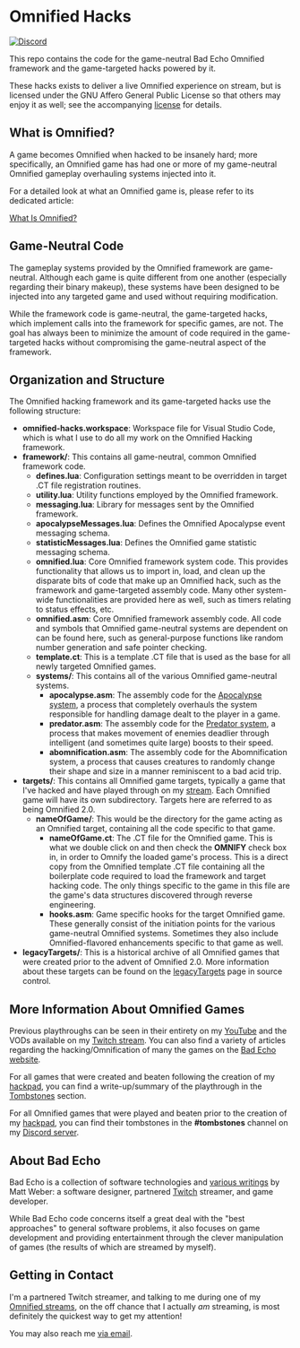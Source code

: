 # Omnified Hacks
[![Discord](https://img.shields.io/discord/348353194801364992?style=flat-square&label=Discord&logo=discord&logoColor=white&color=7289DA)](https://discord.gg/omni) 

This repo contains the code for the game-neutral Bad Echo Omnified framework and the game-targeted hacks powered by it.

These hacks exists to deliver a live Omnified experience on stream, but is licensed under the GNU Affero General Public License so that others may enjoy it as well; see the accompanying [license](https://github.com/BadEcho/omnified-hacks/blob/master/LICENSE.md) for details.

## What is Omnified?

A game becomes Omnified when hacked to be insanely hard; more specifically, an Omnified game has had one or more of my game-neutral Omnified gameplay overhauling systems injected into it.

For a detailed look at what an Omnified game is, please refer to its dedicated article:

[What Is Omnified?](https://badecho.com/index.php/what-is-omnified/)

## Game-Neutral Code

The gameplay systems provided by the Omnified framework are game-neutral. Although each game is quite different from one another (especially regarding their binary makeup), these systems have been designed to be injected into any targeted game and used without requiring modification.

While the framework code is game-neutral, the game-targeted hacks, which implement calls into the framework for specific games, are not. The goal has always been to minimize the amount of code required in the game-targeted hacks without compromising the game-neutral aspect of the framework.

## Organization and Structure

The Omnified hacking framework and its game-targeted hacks use the following structure:

* **omnified-hacks.workspace**: Workspace file for Visual Studio Code, which is what I use to do all my work on the Omnified Hacking framework.
* **framework/**: This contains all game-neutral, common Omnified framework code.
  * **defines.lua**: Configuration settings meant to be overridden in target .CT file registration routines.
  * **utility.lua**: Utility functions employed by the Omnified framework.
  * **messaging.lua**: Library for messages sent by the Omnified framework.
  * **apocalypseMessages.lua**: Defines the Omnified Apocalypse event messaging schema.
  * **statisticMessages.lua**: Defines the Omnified game statistic messaging schema.
  * **omnified.lua**: Core Omnified framework system code. This provides functionality that allows us to import in, load, and clean up the disparate bits of code that make up an Omnified hack, such as the framework and game-targeted assembly code. Many other system-wide functionalities are provided here as well, such as timers relating to status effects, etc.
  * **omnified.asm**: Core Omnified framework assembly code. All code and symbols that Omnified game-neutral systems are dependent on can be found here, such as general-purpose functions like random number generation and safe pointer checking. 
  * **template.ct**: This is a template .CT file that is used as the base for all newly targeted Omnified games.
  * **systems/**: This contains all of the various Omnified game-neutral systems.
    * **apocalypse.asm**: The assembly code for the [Apocalypse system](https://badecho.com/index.php/2020/10/19/apocalypse-system/), a process that completely overhauls the system responsible for handling damage dealt to the player in a game.
    * **predator.asm**: The assembly code for the [Predator system](https://badecho.com/index.php/2021/06/18/predator-system/), a process that makes movement of enemies deadlier through intelligent (and sometimes quite large) boosts to their speed.
    * **abomnification.asm**: The assembly code for the Abomnification system, a process that causes creatures to randomly change their shape and size in a manner reminiscent to a bad acid trip.
* **targets/**: This contains all Omnified game targets, typically a game that I've hacked and have played through on my [stream](https://twitch.tv/omni). Each Omnified game will have its own subdirectory. Targets here are referred to as being Omnified 2.0.
  * **nameOfGame/**: This would be the directory for the game acting as an Omnified target, containing all the code specific to that game.
    * **nameOfGame.ct**: The .CT file for the Omnified game. This is what we double click on and then check the **OMNIFY** check box in, in order to Omnify the loaded game's process. This is a direct copy from the Omnified template .CT file containing all the boilerplate code required to load the framework and target hacking code. The only things specific to the game in this file are the game's data structures discovered through reverse engineering. 
    * **hooks.asm**: Game specific hooks for the target Omnified game. These generally consist of the initiation points for the various game-neutral Omnified systems. Sometimes they also include Omnified-flavored enhancements specific to that game as well.
* **legacyTargets/**: This is a historical archive of all Omnified games that were created prior to the advent of Omnified 2.0. More information about these targets can be found on the [legacyTargets](https://github.com/BadEcho/omnified-hacks/tree/master/legacyTargets) page in source control.

## More Information About Omnified Games

Previous playthroughs can be seen in their entirety on my [YouTube](https://www.youtube.com/omniTTV) and the VODs available on my [Twitch stream](https://twitch.tv/omni). You can also find a variety of articles regarding the hacking/Omnification of many the games on the [Bad Echo website](https://badecho.com/index.php/category/games/).

For all games that were created and beaten following the creation of my [hackpad](https://badecho.com), you can find a write-up/summary of the playthrough in the [Tombstones](https://badecho.com/index.php/category/tombstones/) section.

For all Omnified games that were played and beaten prior to the creation of my [hackpad](https://badecho.com/), you can find their tombstones in the **#tombstones** channel on my [Discord server](https://discord.gg/omni).

## About Bad Echo
Bad Echo is a collection of software technologies and [various writings](https://badecho.com) by Matt Weber: a software designer, partnered [Twitch](https://twitch.tv/omni) streamer, and game developer.

While Bad Echo code concerns itself a great deal with the "best approaches" to general software problems, it also focuses on game development and providing entertainment through the clever manipulation of games (the results of which are streamed by myself).

## Getting in Contact
I'm a partnered Twitch streamer, and talking to me during one of my [Omnified streams](https://twitch.tv/omni), on the off chance that I actually _am_ streaming, is most definitely the quickest way to get my attention!

You may also reach me [via email](mailto:matt@badecho.com).